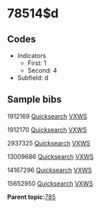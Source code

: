 # 78514$d

## Codes

-   Indicators
    -   First: 1
    -   Second: 4
-   Subfield: d

## Sample bibs

1912169 [Quicksearch](https://search.library.yale.edu/catalog/1912169) [VXWS](http://prodorbis.library.yale.edu:7014/vxws/GetHoldingsService?bibId=1912169)

1912170 [Quicksearch](https://search.library.yale.edu/catalog/1912170) [VXWS](http://prodorbis.library.yale.edu:7014/vxws/GetHoldingsService?bibId=1912170)

2937325 [Quicksearch](https://search.library.yale.edu/catalog/2937325) [VXWS](http://prodorbis.library.yale.edu:7014/vxws/GetHoldingsService?bibId=2937325)

13009686 [Quicksearch](https://search.library.yale.edu/catalog/13009686) [VXWS](http://prodorbis.library.yale.edu:7014/vxws/GetHoldingsService?bibId=13009686)

14167296 [Quicksearch](https://search.library.yale.edu/catalog/14167296) [VXWS](http://prodorbis.library.yale.edu:7014/vxws/GetHoldingsService?bibId=14167296)

15652950 [Quicksearch](https://search.library.yale.edu/catalog/15652950) [VXWS](http://prodorbis.library.yale.edu:7014/vxws/GetHoldingsService?bibId=15652950)

**Parent topic:**[785](../../tags/785/785.md)

